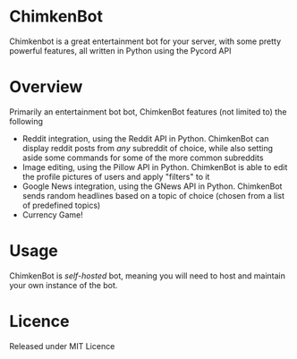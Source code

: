 # ChimkenBot 
Chimkenbot is a great entertainment bot for your server, with some pretty powerful features, all written in Python using the Pycord API

# Overview
Primarily an entertainment bot bot, ChimkenBot features (not limited to) the following

- Reddit integration, using the Reddit API in Python. ChimkenBot can display reddit posts from _any_ subreddit of choice, while also setting aside some commands for some of the more common subreddits
- Image editing, using the Pillow API in Python. ChimkenBot is able to edit the profile pictures of users and apply "filters" to it
- Google News integration, using the GNews API in Python. ChimkenBot sends random headlines based on a topic of choice (chosen from a list of predefined topics)
- Currency Game!

# Usage
ChimkenBot is _self-hosted_ bot, meaning you will need to host and maintain your own instance of the bot. 

# Licence
Released under MIT Licence
